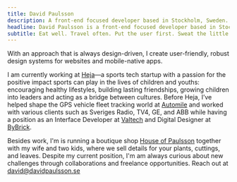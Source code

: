 ```yaml
---
title: David Paulsson
description: A front-end focused developer based in Stockholm, Sweden. Eat well. Travel often. Put the user first. Sweat the little details. Fight for good UX.
headline: David Paulsson is a front-end focused developer based in Stockholm, Sweden.
subtitle: Eat well. Travel often. Put the user first. Sweat the little details. Fight for good UX.
---
```

With an approach that is always design-driven, I create user-friendly, robust design systems for websites and mobile-native apps.

I am currently working at [Heja](https://heja.io/)—a sports tech startup with a passion for the positive impact sports can play in the lives of children and youths: encouraging healthy lifestyles, building lasting friendships, growing children into leaders and acting as a bridge between cultures. Before Heja, I’ve helped shape the GPS vehicle fleet tracking world at [Automile](https://automile.com/) and worked with various clients such as Sveriges Radio, TV4, GE, and ABB while having a position as an Interface Developer at [Valtech](https://www.valtech.com/sv-se/) and Digital Designer at [ByBrick](https://www.bybrick.se/).

Besides work, I'm is running a boutique shop [House of Paulsson](https://houseofpaulsson.se/) together with my wife and two kids, where we sell details for your plants, cuttings, and leaves. Despite my current position, I'm am always curious about new challenges through collaborations and freelance opportunities. Reach out at <david@davidpaulsson.se>
